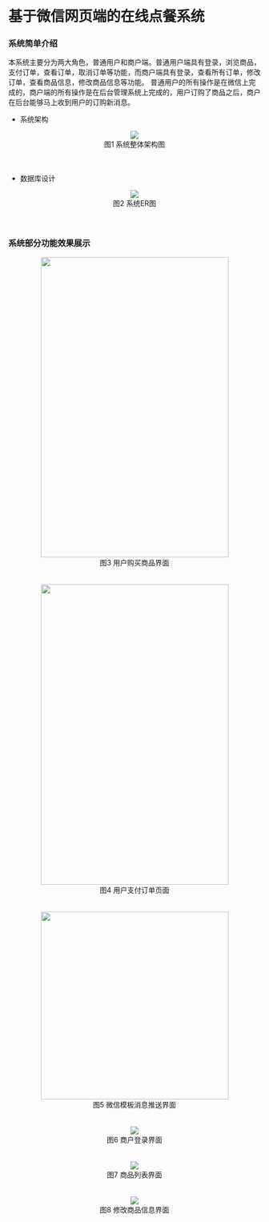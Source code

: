 # 基于微信网页端的在线点餐系统

### 系统简单介绍
本系统主要分为两大角色，普通用户和商户端。普通用户端具有登录，浏览商品，支付订单，查看订单，取消订单等功能，而商户端具有登录，查看所有订单，修改订单，查看商品信息，修改商品信息等功能。
普通用户的所有操作是在微信上完成的，商户端的所有操作是在后台管理系统上完成的，用户订购了商品之后，商户在后台能够马上收到用户的订购新消息。
* 系统架构
<div align=center>
<img src="https://github.com/JulianRuicheng/shop/blob/master/src/main/resources/instruction/%E7%B3%BB%E7%BB%9F%E6%9E%B6%E6%9E%84.png"/><br>
<center>图1 系统整体架构图</center>
</div>
<br><br>

* 数据库设计
<div align=center>
<img src="https://github.com/JulianRuicheng/shop/blob/master/src/main/resources/instruction/ER%E5%9B%BE.png"/><br>
<center>图2 系统ER图</center>
</div>
<br><br>

### 系统部分功能效果展示
<div align=center>
<img width="375" height="600"  src="https://github.com/JulianRuicheng/shop/blob/master/src/main/resources/instruction/%E7%94%A8%E6%88%B7%E8%B4%AD%E4%B9%B0%E5%95%86%E5%93%81%E7%95%8C%E9%9D%A2.jpg"/><br>
<center>图3 用户购买商品界面</center>
</div>
<br><br>

<div align=center>
<img width="375" height="600"  src="https://github.com/JulianRuicheng/shop/blob/master/src/main/resources/instruction/%E7%94%A8%E6%88%B7%E6%94%AF%E4%BB%98%E8%AE%A2%E5%8D%95%E9%A1%B5%E9%9D%A2.jpg"/><br>
<center>图4 用户支付订单页面</center>
</div>
<br><br>

<div align=center>
<img width="375" src="https://github.com/JulianRuicheng/shop/blob/master/src/main/resources/instruction/%E5%BE%AE%E4%BF%A1%E6%A8%A1%E6%9D%BF%E6%B6%88%E6%81%AF%E6%8E%A8%E9%80%81.jpg"/><br>
<center>图5 微信模板消息推送界面</center>
</div>
<br><br>

<div align=center>
<img src="https://github.com/JulianRuicheng/shop/blob/master/src/main/resources/instruction/%E5%95%86%E6%88%B7%E7%99%BB%E5%BD%95%E7%95%8C%E9%9D%A2.png"/><br>
<center>图6 商户登录界面</center>
</div>
<br><br>

<div align=center>
<img src="https://github.com/JulianRuicheng/shop/blob/master/src/main/resources/instruction/%E5%95%86%E5%93%81%E5%88%97%E8%A1%A8%E7%95%8C%E9%9D%A2.png"/><br>
<center>图7 商品列表界面</center>
</div>
<br><br>

<div align=center>
<img src="https://github.com/JulianRuicheng/shop/blob/master/src/main/resources/instruction/%E4%BF%AE%E6%94%B9%E5%95%86%E5%93%81%E4%BF%A1%E6%81%AF%E7%95%8C%E9%9D%A2.png"/><br>
<center>图8 修改商品信息界面</center>
</div>
